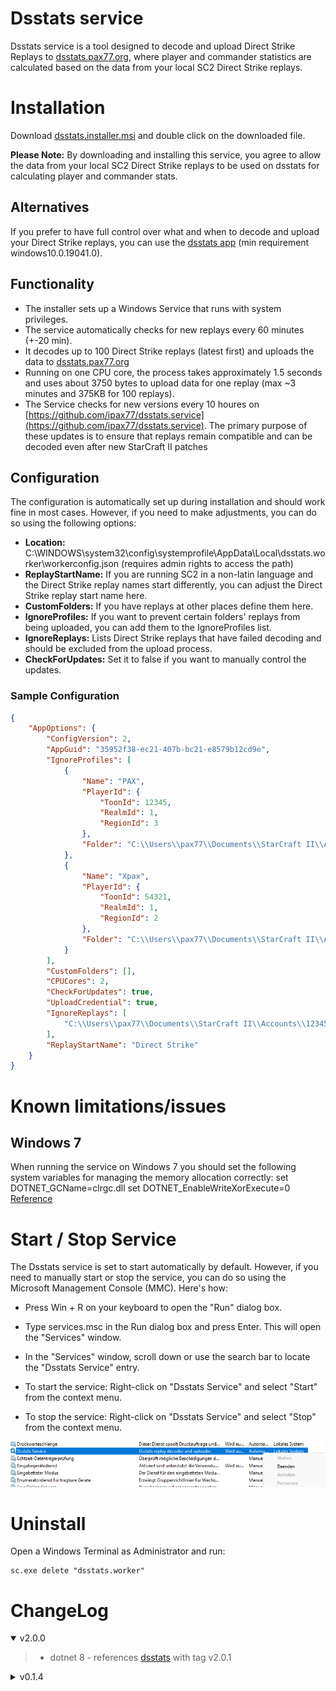 
# Dsstats service

Dsstats service is a tool designed to decode and upload Direct Strike Replays to [dsstats.pax77.org](https://dsstats.pax77.org), where player and commander statistics are calculated based on the data from your local SC2 Direct Strike replays.

# Installation
Download [dsstats.installer.msi](https://github.com/ipax77/dsstats.service/releases/latest/download/dsstats.installer.msi) and double click on the downloaded file.

**Please Note:** By downloading and installing this service, you agree to allow the data from your local SC2 Direct Strike replays to be used on dsstats for calculating player and commander stats.

## Alternatives

If you prefer to have full control over what and when to decode and upload your Direct Strike replays, you can use the [dsstats app](https://github.com/ipax77/dsstats) (min requirement windows10.0.19041.0).

## Functionality

* The installer sets up a Windows Service that runs with system privileges.
* The service automatically checks for new replays every 60 minutes (+-20 min).
* It decodes up to 100 Direct Strike replays (latest first) and uploads the data to [dsstats.pax77.org](https://dsstats.pax77.org)
* Running on one CPU core, the process takes approximately 1.5 seconds and uses about 3750 bytes to upload data for one replay (max ~3 minutes and 375KB for 100 replays).
* The Service checks for new versions every 10 houres on [https://github.com/ipax77/dsstats.service](https://github.com/ipax77/dsstats.service). The primary purpose of these updates is to ensure that replays remain compatible and can be decoded even after new StarCraft II patches

## Configuration

The configuration is automatically set up during installation and should work fine in most cases. However, if you need to make adjustments, you can do so using the following options:
* **Location:** C:\WINDOWS\system32\config\systemprofile\AppData\Local\dsstats.worker\workerconfig.json (requires admin rights to access the path)
* **ReplayStartName:** If you are running SC2 in a non-latin language and the Direct Strike replay names start differently, you can adjust the Direct Strike replay start name here.
* **CustomFolders:** If you have replays at other places define them here.
* **IgnoreProfiles:** If you want to prevent certain folders' replays from being uploaded, you can add them to the IgnoreProfiles list.
* **IgnoreReplays:** Lists Direct Strike replays that have failed decoding and should be excluded from the upload process.
* **CheckForUpdates:** Set it to false if you want to manually control the updates.

### Sample Configuration
```json
{
    "AppOptions": {
        "ConfigVersion": 2,
        "AppGuid": "35952f38-ec21-407b-bc21-e8579b12cd9e",
        "IgnoreProfiles": [
            {
                "Name": "PAX",
                "PlayerId": {
                    "ToonId": 12345,
                    "RealmId": 1,
                    "RegionId": 3
                },
                "Folder": "C:\\Users\\pax77\\Documents\\StarCraft II\\Accounts\\12345\\3-S2-1-12345\\Replays\\Multiplayer"
            },
            {
                "Name": "Xpax",
                "PlayerId": {
                    "ToonId": 54321,
                    "RealmId": 1,
                    "RegionId": 2
                },
                "Folder": "C:\\Users\\pax77\\Documents\\StarCraft II\\Accounts\\54321\\2-S2-1-54321\\Replays\\Multiplayer"
            }
        ],
        "CustomFolders": [],
        "CPUCores": 2,
        "CheckForUpdates": true,
        "UploadCredential": true,
        "IgnoreReplays": [
            "C:\\Users\\pax77\\Documents\\StarCraft II\\Accounts\\12345\\2-S2-1-12345\\Replays\\Multiplayer\\Direct Strike Test.SC2Replay"
        ],
        "ReplayStartName": "Direct Strike"
    }
}
```

# Known limitations/issues

## Windows 7
When running the service on Windows 7 you should set the following system variables for managing the memory allocation correctly:
set DOTNET_GCName=clrgc.dll
set DOTNET_EnableWriteXorExecute=0
[Reference](https://github.com/dotnet/runtime/issues/79469#issuecomment-1371202114)

# Start / Stop Service

The Dsstats service is set to start automatically by default. However, if you need to manually start or stop the service, you can do so using the Microsoft Management Console (MMC). Here's how:

* Press Win + R on your keyboard to open the "Run" dialog box.

* Type services.msc in the Run dialog box and press Enter. This will open the "Services" window.

* In the "Services" window, scroll down or use the search bar to locate the "Dsstats Service" entry.

* To start the service: Right-click on "Dsstats Service" and select "Start" from the context menu.
* To stop the service: Right-click on "Dsstats Service" and select "Stop" from the context menu.

![stats](/images/service.png)

# Uninstall

Open a Windows Terminal as Administrator and run:
```shell
sc.exe delete "dsstats.worker"
```

# ChangeLog
<details open="open"><summary>v2.0.0</summary>

>- dotnet 8 - references [dsstats](https://github.com/ipax77/dsstats) with tag v2.0.1

</details>

<details><summary>v0.1.4</summary>

>- SC2 Patch 5.0.12 - Protocol 91115 - s2protocol.NET v0.6.12

</details>